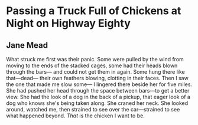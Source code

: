 # Passing a Truck Full of Chickens at Night on Highway Eighty
## Jane Mead
What struck me first was their panic.
Some were pulled by the wind from moving
to the ends of the stacked cages,
some had their heads blown through the bars—
and could not get them in again.
Some hung there like that—dead—
their own feathers blowing, clotting
in their faces. Then
I saw the one that made me slow some—
I lingered there beside her for five miles.
She had pushed her head through the space
between bars—to get a better view.
She had the look of a dog in the back
of a pickup, that eager look of a dog
who knows she's being taken along.
She craned her neck.
She looked around, watched me, then
strained to see over the car—strained
to see what happened beyond.
_That_ is the chicken I want to be.